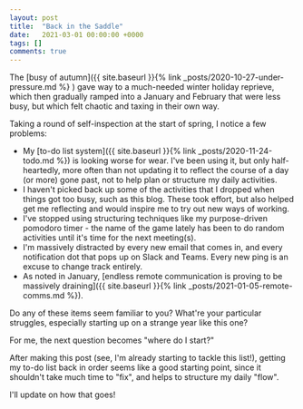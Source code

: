 ```yaml
---
layout: post
title:  "Back in the Saddle"
date:   2021-03-01 00:00:00 +0000
tags: []
comments: true
---
```


The [busy of autumn]({{ site.baseurl }}{% link _posts/2020-10-27-under-pressure.md %}
) gave way to a much-needed winter holiday reprieve, which then gradually ramped into a January and February that were less busy, but which felt chaotic and taxing in their own way.

Taking a round of self-inspection at the start of spring, I notice a few problems:

- My [to-do list system]({{ site.baseurl }}{% link _posts/2020-11-24-todo.md %}) is looking worse for wear. I've been using it, but only half-heartedly, more often than not updating it to reflect the course of a day (or more) gone past, not to help plan or structure my daily activities.
- I haven't picked back up some of the activities that I dropped when things got too busy, such as this blog. These took effort, but also helped get me reflecting and would inspire me to try out new ways of working.
- I've stopped using structuring techniques like my purpose-driven pomodoro timer - the name of the game lately has been to do random activities until it's time for the next meeting(s).
- I'm massively distracted by every new email that comes in, and every notification dot that pops up on Slack and Teams. Every new ping is an excuse to change track entirely.
- As noted in January, [endless remote communication is proving to be massively draining]({{ site.baseurl }}{% link _posts/2021-01-05-remote-comms.md %}).

Do any of these items seem familiar to you? What're your particular struggles, especially starting up on a strange year like this one?

For me, the next question becomes "where do I start?" 

After making this post (see, I'm already starting to tackle this list!), getting my to-do list back in order seems like a good starting point, since it shouldn't take much time to "fix", and helps to structure my daily "flow". 

I'll update on how that goes!